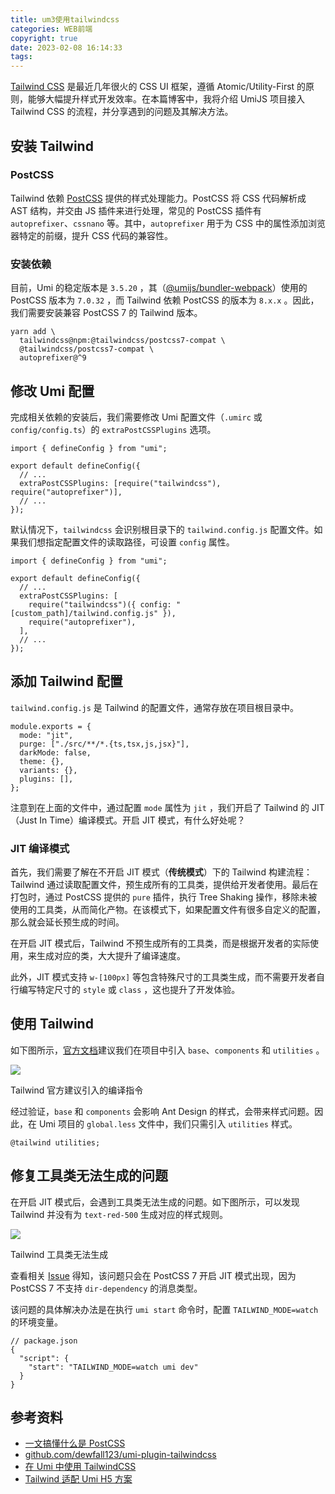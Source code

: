 ```yaml
---
title: um3使用tailwindcss
categories: WEB前端
copyright: true
date: 2023-02-08 16:14:33
tags:
---
```



[Tailwind CSS](https://tailwindcss.com/docs/installation/using-postcss) 是最近几年很火的 CSS UI 框架，遵循 Atomic/Utility-First 的原则，能够大幅提升样式开发效率。在本篇博客中，我将介绍 UmiJS 项目接入 Tailwind CSS 的流程，并分享遇到的问题及其解决方法。<!--more-->

安装 Tailwind
-----------

### PostCSS

Tailwind 依赖 [PostCSS](https://postcss.org) 提供的样式处理能力。PostCSS 将 CSS 代码解析成 AST 结构，并交由 JS 插件来进行处理，常见的 PostCSS 插件有 `autoprefixer`、`cssnano` 等。其中，`autoprefixer` 用于为 CSS 中的属性添加浏览器特定的前缀，提升 CSS 代码的兼容性。

### 安装依赖

目前，Umi 的稳定版本是 `3.5.20` ，其（[@umijs/bundler-webpack](https://github.com/umijs/umi/blob/master/packages/bundler-webpack/package.json)）使用的 PostCSS 版本为 `7.0.32` ，而 Tailwind 依赖 PostCSS 的版本为 `8.x.x` 。因此，我们需要安装兼容 PostCSS 7 的 Tailwind 版本。

```
yarn add \
  tailwindcss@npm:@tailwindcss/postcss7-compat \
  @tailwindcss/postcss7-compat \
  autoprefixer@^9
```

修改 Umi 配置
---------

完成相关依赖的安装后，我们需要修改 Umi 配置文件（`.umirc` 或 `config/config.ts`）的 `extraPostCSSPlugins` 选项。

```
import { defineConfig } from "umi";

export default defineConfig({
  // ...
  extraPostCSSPlugins: [require("tailwindcss"), require("autoprefixer")],
  // ...
});

```

默认情况下，`tailwindcss` 会识别根目录下的 `tailwind.config.js` 配置文件。如果我们想指定配置文件的读取路径，可设置 `config` 属性。

```
import { defineConfig } from "umi";

export default defineConfig({
  // ...
  extraPostCSSPlugins: [
    require("tailwindcss")({ config: "[custom_path]/tailwind.config.js" }),
    require("autoprefixer"),
  ],
  // ...
});

```

添加 Tailwind 配置
--------------

`tailwind.config.js` 是 Tailwind 的配置文件，通常存放在项目根目录中。

```
module.exports = {
  mode: "jit",
  purge: ["./src/**/*.{ts,tsx,js,jsx}"],
  darkMode: false,
  theme: {},
  variants: {},
  plugins: [],
};

```

注意到在上面的文件中，通过配置 `mode` 属性为 `jit` ，我们开启了 Tailwind 的 JIT（Just In Time）编译模式。开启 JIT 模式，有什么好处呢？

### JIT 编译模式

首先，我们需要了解在不开启 JIT 模式（**传统模式**）下的 Tailwind 构建流程：Tailwind 通过读取配置文件，预生成所有的工具类，提供给开发者使用。最后在打包时，通过 PostCSS 提供的 `pure` 插件，执行 Tree Shaking 操作，移除未被使用的工具类，从而简化产物。在该模式下，如果配置文件有很多自定义的配置，那么就会延长预生成的时间。  
  
在开启 JIT 模式后，Tailwind 不预生成所有的工具类，而是根据开发者的实际使用，来生成对应的类，大大提升了编译速度。  
  
此外，JIT 模式支持 `w-[100px]` 等包含特殊尺寸的工具类生成，而不需要开发者自行编写特定尺寸的 `style` 或 `class` ，这也提升了开发体验。

使用 Tailwind
-----------

如下图所示，[官方文档](https://tailwindcss.com/docs/installation/using-postcss)建议我们在项目中引入 `base`、`components` 和 `utilities` 。

![](https://pic2.zhimg.com/v2-2528ab6ca625c66252d9b99a8e81ff51_r.jpg)

Tailwind 官方建议引入的编译指令

经过验证，`base` 和 `components` 会影响 Ant Design 的样式，会带来样式问题。因此，在 Umi 项目的 `global.less` 文件中，我们只需引入 `utilities` 样式。

```
@tailwind utilities;
```

修复工具类无法生成的问题
------------

在开启 JIT 模式后，会遇到工具类无法生成的问题。如下图所示，可以发现 Tailwind 并没有为 `text-red-500` 生成对应的样式规则。

![](https://pic1.zhimg.com/v2-0183b45405630e6d64c02826b7c9b8b0_r.jpg)

Tailwind 工具类无法生成

查看相关 [Issue](https://github.com/tailwindlabs/tailwindcss/issues/5132%23issuecomment-894549642) 得知，该问题只会在 PostCSS 7 开启 JIT 模式出现，因为 PostCSS 7 不支持 `dir-dependency` 的消息类型。  
  
该问题的具体解决办法是在执行 `umi start` 命令时，配置 `TAILWIND_MODE=watch` 的环境变量。

```
// package.json
{
  "script": {
    "start": "TAILWIND_MODE=watch umi dev"
  }
}
```

参考资料
----

*   [一文搞懂什么是 PostCSS](https://www.dute.org/blog/what-is-postcss.html)
*   [github.com/dewfall123/umi-plugin-tailwindcss](https://github.com/dewfall123/umi-plugin-tailwindcss)
*   [在 Umi 中使用 TailwindCSS](https://iorigina.com/p/%25E5%259C%25A8-umi-%25E4%25B8%25AD%25E4%25BD%25BF%25E7%2594%25A8-tailwindcss/)
*   [Tailwind 适配 Umi H5 方案](https://juejin.cn/post/7025549579495931935)

  
